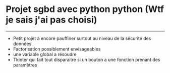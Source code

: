# Projet sgbd avec python python (Wtf je sais j'ai pas choisi)
********************


* Petit projet à encore pauffiner surtout au niveau de la sécurité des données
* Factorisation possiblement envisageables
* une variable global a résoudre 
* Tkinter qui fait tout disparaitre si un bouton a une fonction prenant des paramètres
